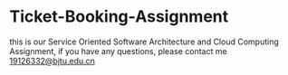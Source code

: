 # Ticket-Booking-Assignment
this is our Service Oriented Software Architecture and Cloud Computing Assignment, if you have any questions, please contact me 19126332@bjtu.edu.cn
